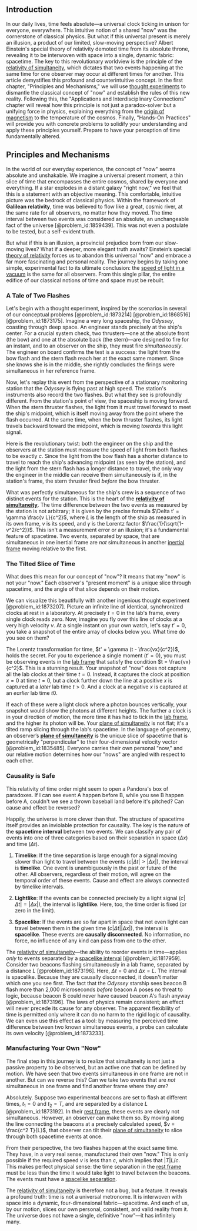 ## Introduction
In our daily lives, time feels absolute—a universal clock ticking in unison for everyone, everywhere. This intuitive notion of a shared "now" was the cornerstone of classical physics. But what if this universal present is merely an illusion, a product of our limited, slow-moving perspective? Albert Einstein's special theory of relativity demoted time from its absolute throne, revealing it to be interwoven with space into a single, dynamic fabric: spacetime. The key to this revolutionary worldview is the principle of the [relativity of simultaneity](@article_id:267867), which dictates that two events happening at the same time for one observer may occur at different times for another. This article demystifies this profound and counterintuitive concept. In the first chapter, "Principles and Mechanisms," we will use [thought experiments](@article_id:264080) to dismantle the classical concept of "now" and establish the rules of this new reality. Following this, the "Applications and Interdisciplinary Connections" chapter will reveal how this principle is not just a paradox-solver but a unifying force in physics, explaining everything from the [origin of magnetism](@article_id:270629) to the temperature of the cosmos. Finally, "Hands-On Practices" will provide you with concrete problems to solidify your understanding and apply these principles yourself. Prepare to have your perception of time fundamentally altered.

## Principles and Mechanisms

In the world of our everyday experience, the concept of "now" seems absolute and unshakable. We imagine a universal present moment, a thin slice of time that encompasses the entire cosmos, shared by everyone and everything. If a star explodes in a distant galaxy "right now," we feel that this is a statement with an objective meaning. This comfortable, intuitive picture was the bedrock of classical physics. Within the framework of **Galilean relativity**, time was believed to flow like a great, cosmic river, at the same rate for all observers, no matter how they moved. The time interval between two events was considered an absolute, an unchangeable fact of the universe [@problem_id:1859439]. This was not even a postulate to be tested, but a self-evident truth.

But what if this is an illusion, a provincial prejudice born from our slow-moving lives? What if a deeper, more elegant truth awaits? Einstein’s special [theory of relativity](@article_id:181829) forces us to abandon this universal "now" and embrace a far more fascinating and personal reality. The journey begins by taking one simple, experimental fact to its ultimate conclusion: the [speed of light in a vacuum](@article_id:272259) is the same for all observers. From this single pillar, the entire edifice of our classical notions of time and space must be rebuilt.

### A Tale of Two Flashes

Let's begin with a thought experiment, inspired by the scenarios in several of our conceptual problems [@problem_id:1873214] [@problem_id:1868516] [@problem_id:1873175]. Imagine a very long spaceship, the *Odyssey*, coasting through deep space. An engineer stands precisely at the ship's center. For a crucial system check, two thrusters—one at the absolute front (the bow) and one at the absolute back (the stern)—are designed to fire for an instant, and to an observer on the ship, they must fire *simultaneously*. The engineer on board confirms the test is a success: the light from the bow flash and the stern flash reach her at the exact same moment. Since she knows she is in the middle, she rightly concludes the firings were simultaneous in her reference frame.

Now, let's replay this event from the perspective of a stationary monitoring station that the *Odyssey* is flying past at high speed. The station's instruments also record the two flashes. But what they see is profoundly different. From the station's point of view, the spaceship is moving forward. When the stern thruster flashes, the light from it must travel forward to meet the ship's midpoint, which is itself moving away from the point where the flash occurred. At the same time, when the bow thruster flashes, its light travels backward toward the midpoint, which is moving *towards* this light signal.

Here is the revolutionary twist: both the engineer on the ship and the observers at the station must measure the speed of light from both flashes to be exactly $c$. Since the light from the bow flash has a shorter distance to travel to reach the ship's advancing midpoint (as seen by the station), and the light from the stern flash has a longer distance to travel, the only way the engineer in the middle can receive them simultaneously is if, in the station's frame, the stern thruster fired *before* the bow thruster.

What was perfectly simultaneous for the ship's crew is a sequence of two distinct events for the station. This is the heart of the **[relativity of simultaneity](@article_id:267867)**. The time difference between the two events as measured by the station is not arbitrary; it is given by the precise formula $\Delta t' = \gamma \frac{v L}{c^2}$, where $L$ is the length of the ship as measured in its own frame, $v$ is its speed, and $\gamma$ is the Lorentz factor $\frac{1}{\sqrt{1-v^2/c^2}}$. This isn't a measurement error or an illusion; it's a fundamental feature of spacetime. Two events, separated by space, that are simultaneous in one inertial frame are *not* simultaneous in another [inertial frame](@article_id:275010) moving relative to the first.

### The Tilted Slice of Time

What does this mean for our concept of "now"? It means that my "now" is not your "now." Each observer's "present moment" is a unique slice through spacetime, and the angle of that slice depends on their motion.

We can visualize this beautifully with another ingenious thought experiment [@problem_id:1873207]. Picture an infinite line of identical, synchronized clocks at rest in a laboratory. At precisely $t=0$ in the lab's frame, every single clock reads zero. Now, imagine you fly over this line of clocks at a very high velocity $v$. At a single instant on your own watch, let's say $t'=0$, you take a snapshot of the entire array of clocks below you. What time do you see on them?

The Lorentz transformation for time, $t' = \gamma (t - \frac{vx}{c^2})$, holds the secret. For you to experience a single moment ($t'=0$), you must be observing events in the [lab frame](@article_id:180692) that satisfy the condition $t = \frac{vx}{c^2}$. This is a stunning result. Your snapshot of "now" does not capture all the lab clocks at their time $t=0$. Instead, it captures the clock at position $x=0$ at time $t=0$, but a clock further down the line at a positive $x$ is captured at a *later* lab time $t > 0$. And a clock at a negative $x$ is captured at an *earlier* lab time $t  0$.

If each of these were a light clock where a photon bounces vertically, your snapshot would show the photons at different heights. The further a clock is in your direction of motion, the more time it has had to tick in the [lab frame](@article_id:180692), and the higher its photon will be. Your [plane of simultaneity](@article_id:201408) is not flat; it's a tilted ramp slicing through the lab's spacetime. In the language of geometry, an observer’s **[plane of simultaneity](@article_id:201408)** is the unique slice of spacetime that is geometrically "perpendicular" to their four-dimensional velocity vector [@problem_id:1835485]. Everyone carries their own personal "now," and our relative motion determines how our "nows" are angled with respect to each other.

### Causality is Safe

This relativity of time order might seem to open a Pandora's box of paradoxes. If I can see event A happen before B, while you see B happen before A, couldn't we see a thrown baseball land before it's pitched? Can cause and effect be reversed?

Happily, the universe is more clever than that. The structure of spacetime itself provides an inviolable protection for causality. The key is the nature of the **spacetime interval** between two events. We can classify any pair of events into one of three categories based on their separation in space ($\Delta x$) and time ($\Delta t$).

1.  **Timelike**: If the time separation is large enough for a signal moving slower than light to travel between the events ($c|\Delta t| > |\Delta x|$), the interval is **timelike**. One event is unambiguously in the past or future of the other. All observers, regardless of their motion, will agree on the temporal order of these events. Cause and effect are always connected by timelike intervals.

2.  **Lightlike**: If the events can be connected precisely by a light signal ($c|\Delta t| = |\Delta x|$), the interval is **lightlike**. Here, too, the time order is fixed (or zero in the limit).

3.  **Spacelike**: If the events are so far apart in space that not even light can travel between them in the given time ($c|\Delta t|  |\Delta x|$), the interval is **spacelike**. These events are **causally disconnected**. No information, no force, no influence of any kind can pass from one to the other.

The [relativity of simultaneity](@article_id:267867)—the ability to reorder events in time—applies *only* to events separated by a [spacelike interval](@article_id:261674) [@problem_id:1817959]. Consider two beacons flashing simultaneously in a lab frame, separated by a distance $L$ [@problem_id:1873196]. Here, $\Delta t=0$ and $\Delta x = L$. The interval is spacelike. Because they are causally disconnected, it doesn't matter which one you see first. The fact that the *Odyssey* starship sees beacon B flash more than 2,000 microseconds *before* beacon A poses no threat to logic, because beacon B could never have caused beacon A's flash anyway [@problem_id:1873196]. The laws of physics remain consistent; an effect will never precede its cause for any observer. The apparent flexibility of time is permitted only where it can do no harm to the rigid logic of causality. We can even use this effect as a tool: by measuring the perceived time difference between two known simultaneous events, a probe can calculate its own velocity [@problem_id:1873233].

### Manufacturing Your Own "Now"

The final step in this journey is to realize that simultaneity is not just a passive property to be observed, but an active one that can be defined by motion. We have seen that two events simultaneous in one frame are not in another. But can we reverse this? Can we take two events that are *not* simultaneous in one frame and find another frame where they *are*?

Absolutely. Suppose two experimental beacons are set to flash at different times, $t_1 = 0$ and $t_2 = T$, and are separated by a distance $L$ [@problem_id:1873192]. In their [rest frame](@article_id:262209), these events are clearly not simultaneous. However, an observer can make them so. By moving along the line connecting the beacons at a precisely calculated speed, $v = \frac{c^2 T}{L}$, that observer can tilt their [plane of simultaneity](@article_id:201408) to slice through both spacetime events at once.

From their perspective, the two flashes happen at the exact same time. They have, in a very real sense, manufactured their own "now." This is only possible if the required speed $v$ is less than $c$, which implies that $|T|  L/c$. This makes perfect physical sense: the time separation in the [rest frame](@article_id:262209) must be less than the time it would take light to travel between the beacons. The events must have a [spacelike separation](@article_id:183337).

The [relativity of simultaneity](@article_id:267867) is therefore not a bug, but a feature. It reveals a profound truth: time is not a universal metronome. It is interwoven with space into a dynamic, four-dimensional fabric—spacetime. And each of us, by our motion, slices our own personal, consistent, and valid reality from it. The universe does not have a single, definitive "now"—it has infinitely many.